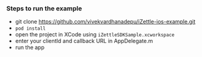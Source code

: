 ### Steps to run the example
- git clone https://github.com/vivekvardhanadepu/iZettle-ios-example.git
- `pod install`
- open the project in XCode using `iZettleSDKSample.xcworkspace`
- enter your clientId and callback URL in AppDelegate.m
- run the app